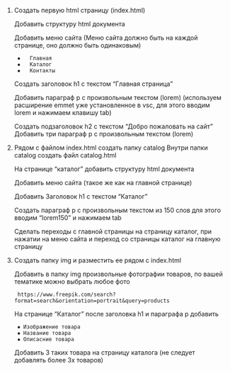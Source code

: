 1. Создать первую html страницу (index.html)

	Добавить структуру html документа

	Добавить меню сайта (Меню сайта должно быть на каждой странице, оно должно быть одинаковым)

		⦁	Главная
		⦁	Каталог
		⦁	Контакты
	Создать заголовок h1 с текстом “Главная страница”

	Добавить параграф p с произвольным текстом (lorem)
	 (используем расширение emmet уже установленное в vsc, для этого вводим lorem и нажимаем клавишу tab)

	Создать подзаголовок h2 с текстом “Добро пожаловать на сайт”
	Добавить три параграф p с произвольным текстом (lorem)
2. Рядом с файлом index.html создать папку catalog
	Внутри папки catalog создать файл catalog.html

	На странице “каталог” добавить структуру html документа

	Добавить меню сайта (такое же как на главной странице)

	Добавить Заголовок h1 с текстом “Каталог”

	Создать параграф p с произвольным текстом из 150 слов для этого вводим “lorem150” и нажимаем tab

	Сделать переходы с главной страницы на страницу каталог, при нажатии на меню сайта и переход со страницы каталог на главную страницу
3. Создать папку img и разместить ее рядом с index.html

	Добавить в папку img произвольные фотографии товаров, по вашей тематике можно выбрать любое фото 

		https://www.freepik.com/search?format=search&orientation=portrait&query=products

	На странице “Каталог” после заголовка h1 и параграфа p добавить

		⦁ Изображение товара
		⦁ Название товара
		⦁ Описасние товара

	Добавить 3 таких товара на страницу каталога (не следует добавлять более 3х товаров)
